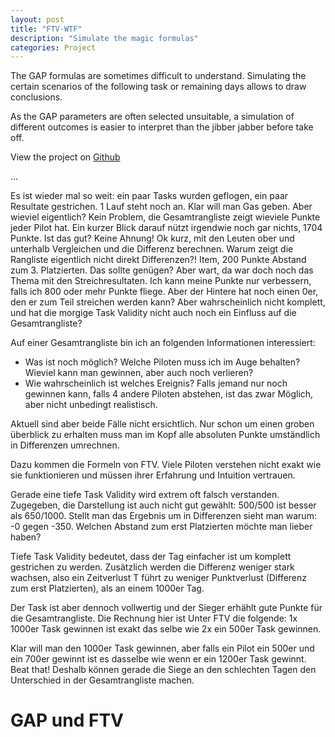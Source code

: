 ```yaml
---
layout: post
title: "FTV-WTF"
description: "Simulate the magic formulas"
categories: Project
---
```


The GAP formulas are sometimes difficult to understand.
Simulating the certain scenarios of the following task or remaining days allows to draw conclusions.

As the GAP parameters are often selected unsuitable, a simulation of different outcomes is
easier to interpret than the jibber jabber before take off.

View the project on [Github](https://github.com/regio-beo/ftv-wtf)





...

Es ist wieder mal so weit: ein paar Tasks wurden geflogen, ein paar Resultate gestrichen. 1 Lauf steht noch an. Klar will man Gas geben. Aber wieviel eigentlich? Kein Problem, die Gesamtrangliste zeigt wieviele Punkte jeder Pilot hat. Ein kurzer Blick darauf nützt irgendwie noch gar nichts, 1704 Punkte. Ist das gut? Keine Ahnung! Ok kurz, mit den Leuten ober und unterhalb Vergleichen und die Differenz berechnen. Warum zeigt die Rangliste eigentlich nicht direkt Differenzen?! Item, 200 Punkte Abstand zum 3. Platzierten. Das sollte genügen? Aber wart, da war doch noch das Thema mit den Streichresultaten. Ich kann meine Punkte nur verbessern, falls ich 800 oder mehr Punkte fliege. Aber der Hintere hat noch einen 0er, den er zum Teil streichen werden kann? Aber wahrscheinlich nicht komplett, und hat die morgige Task Validity nicht auch noch ein Einfluss auf die Gesamtrangliste?

Auf einer Gesamtrangliste bin ich an folgenden Informationen interessiert:
  * Was ist noch möglich? Welche Piloten muss ich im Auge behalten? Wieviel kann man gewinnen, aber auch noch verlieren?
  * Wie wahrscheinlich ist welches Ereignis? Falls jemand nur noch gewinnen kann, falls 4 andere Piloten abstehen, ist das zwar Möglich, aber nicht unbedingt realistisch.

Aktuell sind aber beide Fälle nicht ersichtlich. Nur schon um einen groben überblick zu erhalten muss man im Kopf alle absoluten Punkte umständlich in Differenzen umrechnen.

Dazu kommen die Formeln von FTV. Viele Piloten verstehen nicht exakt wie sie funktionieren und müssen ihrer Erfahrung und Intuition vertrauen.

Gerade eine tiefe Task Validity wird extrem oft falsch verstanden. Zugegeben, die Darstellung ist auch nicht gut gewählt: 500/500 ist besser als 650/1000. Stellt man das Ergebnis um in Differenzen sieht man warum: -0 gegen -350. Welchen Abstand zum erst Platzierten möchte man lieber haben?

Tiefe Task Validity bedeutet, dass der Tag einfacher ist um komplett gestrichen zu werden. Zusätzlich werden die Differenz weniger stark wachsen, also ein Zeitverlust T führt zu weniger Punktverlust (Differenz zum erst Platzierten), als an einem 1000er Tag.

Der Task ist aber dennoch vollwertig und der Sieger erhählt gute Punkte für die Gesamtrangliste. Die Rechnung hier ist Unter FTV die folgende: 1x 1000er Task gewinnen ist exakt das selbe wie 2x ein 500er Task gewinnen.

Klar will man den 1000er Task gewinnen, aber falls ein Pilot ein 500er und ein 700er gewinnt ist es dasselbe wie wenn er ein 1200er Task gewinnt. Beat that! Deshalb können gerade die Siege an den schlechten Tagen den Unterschied in der Gesamtrangliste machen.


# GAP und FTV





